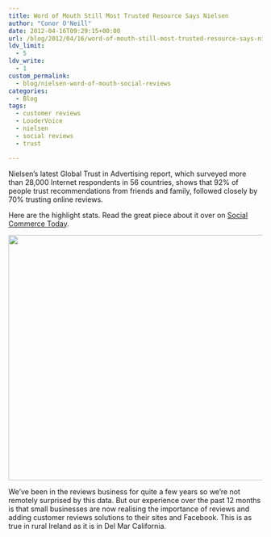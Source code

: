 ```yaml
---
title: Word of Mouth Still Most Trusted Resource Says Nielsen
author: "Conor O'Neill"
date: 2012-04-16T09:29:15+00:00
url: /blog/2012/04/16/word-of-mouth-still-most-trusted-resource-says-nielsen/
ldv_limit:
  - 5
ldv_write:
  - 1
custom_permalink:
  - blog/nielsen-word-of-mouth-social-reviews
categories:
  - Blog
tags:
  - customer reviews
  - LouderVoice
  - nielsen
  - social reviews
  - trust

---
```

Nielsen’s latest Global Trust in Advertising report, which surveyed more than 28,000 Internet respondents in 56 countries, shows that 92% of people trust recommendations from friends and family, followed closely by 70% trusting online reviews.

Here are the highlight stats. Read the great piece about it over on [Social Commerce Today][1].

[<img class="size-full wp-image-2605 aligncenter" title="trust-in-advertising" src="http://www.loudervoice.com/wp-content/uploads/2012/04/trust-in-advertising.png" alt="" width="570" height="486" srcset="http://127.0.0.1.nip.io/wp-content/uploads/2012/04/trust-in-advertising.png 570w, http://127.0.0.1.nip.io/wp-content/uploads/2012/04/trust-in-advertising-300x255.png 300w" sizes="(max-width: 570px) 100vw, 570px" />][2]

We&#8217;ve been in the reviews business for quite a few years so we&#8217;re not remotely surprised by this data. But our experience over the past 12 months is that small businesses are now realising the importance of reviews and adding customer reviews solutions to their sites and Facebook. This is as true in rural Ireland as it is in Del Mar California.

 [1]: http://socialcommercetoday.com/word-of-mouth-still-most-trusted-resource-says-nielsen-implications-for-social-commerce/
 [2]: http://www.loudervoice.com/wp-content/uploads/2012/04/trust-in-advertising.png